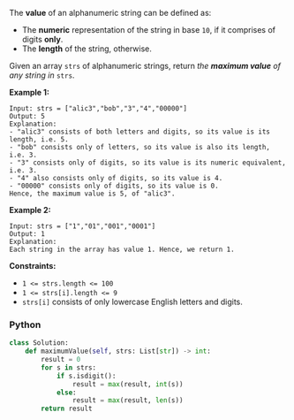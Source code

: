 The  **value**  of an alphanumeric string can be defined as:

- The  **numeric**  representation of the string in base  `10`, if it comprises of digits  **only**.
- The  **length**  of the string, otherwise.

Given an array  `strs`  of alphanumeric strings, return  _the  **maximum value**  of any string in_ `strs`.

**Example 1:**

```
Input: strs = ["alic3","bob","3","4","00000"]
Output: 5
Explanation: 
- "alic3" consists of both letters and digits, so its value is its length, i.e. 5.
- "bob" consists only of letters, so its value is also its length, i.e. 3.
- "3" consists only of digits, so its value is its numeric equivalent, i.e. 3.
- "4" also consists only of digits, so its value is 4.
- "00000" consists only of digits, so its value is 0.
Hence, the maximum value is 5, of "alic3".
```

**Example 2:**

```
Input: strs = ["1","01","001","0001"]
Output: 1
Explanation: 
Each string in the array has value 1. Hence, we return 1.
```

**Constraints:**

- `1 <= strs.length <= 100`
- `1 <= strs[i].length <= 9`
- `strs[i]`  consists of only lowercase English letters and digits.

### Python

```python
class Solution:
    def maximumValue(self, strs: List[str]) -> int:
        result = 0
        for s in strs:
            if s.isdigit():
                result = max(result, int(s))
            else:
                result = max(result, len(s))
        return result
```